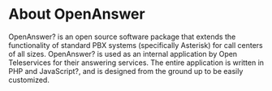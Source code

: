 # About OpenAnswer #
OpenAnswer? is an open source software package that extends the functionality of standard PBX systems (specifically Asterisk) for call centers of all sizes. OpenAnswer? is used as an internal application by Open Teleservices for their answering services. The entire application is written in PHP and JavaScript?, and is designed from the ground up to be easily customized.